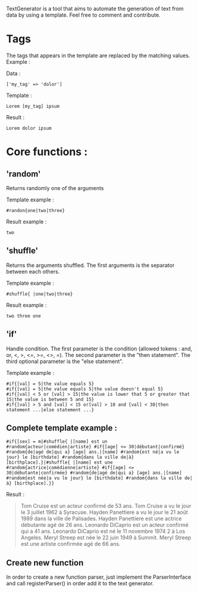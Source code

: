 TextGenerator is a tool that aims to automate the generation of text from data by using a template. Feel free to comment and contribute.

# Tags

The tags that appears in the template are replaced by the matching values. Example :

Data :

    ['my_tag' => 'dolor']

Template :

    Lorem [my_tag] ipsum

Result :

    Lorem dolor ipsum

# Core functions :

## 'random'

Returns randomly one of the arguments

Template example :

    #randon{one|two|three}

Result example :

    two

## 'shuffle'

Returns the arguments shuffled. The first arguments is the separator between each others.

Template example :

    #shuffle{ |one|two|three}

Result example :

    two three one

## 'if'

Handle condition. The first parameter is the condition (allowed tokens : and, or, <, >, <=, >=, <>, =). The second parameter is the "then statement". The third optional parameter is the "else statement".

Template example :

    #if{[val] = 5|the value equals 5}
    #if{[val] = 5|the value equals 5|the value doesn't equal 5}
    #if{[val] < 5 or [val] > 15|the value is lower that 5 or greater that 15|the value is between 5 and 15}
    #if{[val] > 5 and [val] < 15 or[val] > 10 and [val] < 30|then statement ...|else statement ...}

## Complete template example :

    #if{[sex] = m|#shuffle{ |[name] est un #random{acteur|comédien|artiste} #if{[age] <= 30|débutant|confirmé} #random{de|agé de|qui a} [age] ans.|[name] #random{est né|a vu le jour} le [birthdate] #random{dans la ville de|à} [birthplace].}|#shuffle{ |[name] est une #random{actrice|comédienne|artiste} #if{[age] <= 30|débutante|confirmée} #random{de|agé de|qui a} [age] ans.|[name] #random{est née|a vu le jour} le [birthdate] #random{dans la ville de|à} [birthplace].}}

Result :

> Tom Cruise est un acteur confirmé de 53 ans. Tom Cruise a vu le jour le 3 juillet 1962 à Syracuse.
> Hayden Panettiere a vu le jour le 21 août 1989 dans la ville de Palisades. Hayden Panettiere est une actrice débutante agé de 26 ans.
> Leonardo DiCaprio est un acteur confirmé qui a 41 ans. Leonardo DiCaprio est né le 11 novembre 1974 2 à Los Angeles.
> Meryl Streep est née le 22 juin 1949 à Summit. Meryl Streep est une artiste confirmée agé de 66 ans.

## Create new function

In order to create a new function parser, just implement the ParserInterface and call registerParser() in order add it to the text generator.